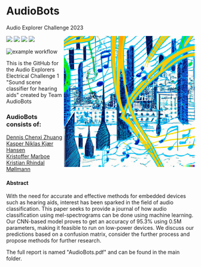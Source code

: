 # AudioBots

Audio Explorer Challenge 2023
<p align="center">
  <img align="right" src="https://raw.githubusercontent.com/rreezN/AudioBots/main/abstract_pencil_2.png" alt="drawing" width="350"/>
</p>

[<img src="https://img.shields.io/badge/PyTorch-%23EE4C2C.svg?style=for-the-badge&logo=PyTorch&logoColor=white">](https://pytorch.org/)
[<img src="https://img.shields.io/badge/Weights_&_Biases-FFBE00?style=for-the-badge&logo=WeightsAndBiases&logoColor=white">](https://docs.wandb.ai/guides/sweeps)
[<img src="https://img.shields.io/badge/Python-FFD43B?style=for-the-badge&logo=python&logoColor=blue">](https://www.python.org/)
[<img src="https://img.shields.io/badge/PyTorch%20Lightning-792DE4?style=for-the-badge&logo=pytorch-lightning&logoColor=white">](https://www.pytorchlightning.ai/index.html)

![example workflow](https://github.com/rreezN/AudioBots/actions/workflows/isort.yml/badge.svg)


This is the GitHub for the Audio Explorers Electrical Challenge 1 "Sound scene classifier for hearing aids" created by Team AudioBots

### AudioBots consists of:
[Dennis Chenxi Zhuang](https://www.linkedin.com/in/dennis-chenxi-zhuang/) \
[Kasper Niklas Kjær Hansen](https://www.linkedin.com/in/kasper-niklas-hansen-0042a464/) \
[Kristoffer Marboe](https://www.linkedin.com/in/kristoffer-marboe-b9bab71b1/) \
[Kristian Rhindal Møllmann](https://www.linkedin.com/in/kristian-m%C3%B8llmann/)


#### Abstract
With the need for accurate and effective methods for embedded devices such as hearing aids, interest has been sparked in the field of audio classification. This paper seeks to provide a journal of how audio classification using mel-spectrograms can be done using machine learning. Our CNN-based model proves to get an accuracy of $95.3\%$ using 0.5M parameters, making it feasible to run on low-power devices. We discuss our predictions based on a confusion matrix, consider the further process and propose methods for further research.

The full report is named "AudioBots.pdf" and can be found in the main folder.
